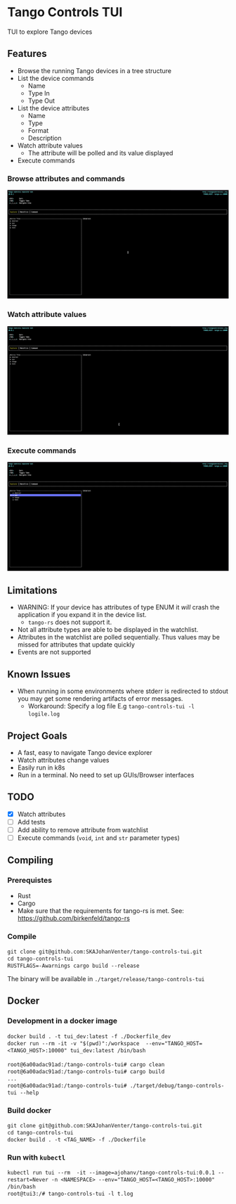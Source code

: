 # Tango Controls TUI

TUI to explore Tango devices

## Features

- Browse the running Tango devices in a tree structure
- List the device commands
    - Name
    - Type In
    - Type Out
- List the device attributes
    - Name
    - Type
    - Format
    - Description
- Watch attribute values
    - The attribute will be polled and its value displayed
- Execute commands

### Browse attributes and commands

![Attributes and commands](docs/img/commands_attributes.gif)

### Watch attribute values

![Attributes](docs/img/attributes.gif)

### Execute commands

![Commands](docs/img/commands.gif)

## Limitations

- WARNING: If your device has attributes of type ENUM it _will_ crash the application if you expand it in the device list.
  - `tango-rs` does not support it.
- Not all attribute types are able to be displayed in the watchlist.
- Attributes in the watchlist are polled sequentially. Thus values may be missed for attributes that update quickly
- Events are not supported

## Known Issues

- When running in some environments where stderr is redirected to stdout you may get some rendering artifacts of error messages.
  - Workaround: Specify a log file E.g `tango-controls-tui -l logile.log`

## Project Goals

- A fast, easy to navigate Tango device explorer
- Watch attributes change values
- Easily run in k8s
- Run in a terminal. No need to set up GUIs/Browser interfaces

## TODO
- [x] Watch attributes
- [ ] Add tests
- [ ] Add ability to remove attribute from watchlist
- [ ] Execute commands (`void`, `int` and `str` parameter types)

## Compiling

### Prerequistes

- Rust
- Cargo
- Make sure that the requirements for tango-rs is met. See: https://github.com/birkenfeld/tango-rs

### Compile

```
git clone git@github.com:SKAJohanVenter/tango-controls-tui.git
cd tango-controls-tui
RUSTFLAGS=-Awarnings cargo build --release
```

The binary will be available in `./target/release/tango-controls-tui`

## Docker

### Development in a docker image

```
docker build . -t tui_dev:latest -f ./Dockerfile_dev
docker run --rm -it -v "$(pwd)":/workspace  --env="TANGO_HOST=<TANGO_HOST>:10000" tui_dev:latest /bin/bash

root@6a00adac91ad:/tango-controls-tui# cargo clean
root@6a00adac91ad:/tango-controls-tui# cargo build
...
root@6a00adac91ad:/tango-controls-tui# ./target/debug/tango-controls-tui --help
```

### Build docker

```
git clone git@github.com:SKAJohanVenter/tango-controls-tui.git
cd tango-controls-tui
docker build . -t <TAG_NAME> -f ./Dockerfile
```

### Run with `kubectl`

```
kubectl run tui --rm  -it --image=ajohanv/tango-controls-tui:0.0.1 --restart=Never -n <NAMESPACE> --env="TANGO_HOST=<TANGO_HOST>:10000" /bin/bash
root@tui3:/# tango-controls-tui -l t.log
```
